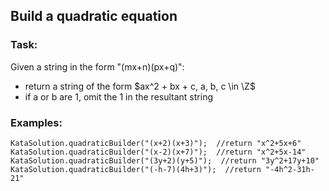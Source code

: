 ## Build a quadratic equation

### Task:
Given a string in the form "(mx+n)(px+q)":
* return a string of the form $ax^2 + bx + c, a, b, c \in \Z$
* if a or b are 1, omit the 1 in the resultant string


### Examples:
    KataSolution.quadraticBuilder("(x+2)(x+3)");  //return "x^2+5x+6"
    KataSolution.quadraticBuilder("(x-2)(x+7)");  //return "x^2+5x-14"
    KataSolution.quadraticBuilder("(3y+2)(y+5)");  //return "3y^2+17y+10"
    KataSolution.quadraticBuilder("(-h-7)(4h+3)");  //return "-4h^2-31h-21"
